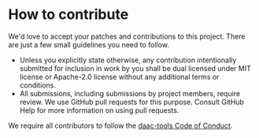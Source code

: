 # How to contribute

We'd love to accept your patches and contributions to this project.
There are just a few small guidelines you need to follow.

- Unless you explicitly state otherwise, any contribution intentionally
  submitted for inclusion in work by you shall be dual licensed under MIT
  license or Apache-2.0 license without any additional terms or conditions.
- All submissions, including submissions by project members, require review.
  We use GitHub pull requests for this purpose.
  Consult GitHub Help for more information on using pull requests.

We require all contributors to follow the [daac-tools Code of
Conduct](https://github.com/daac-tools/guidelines/blob/main/conduct.md).
